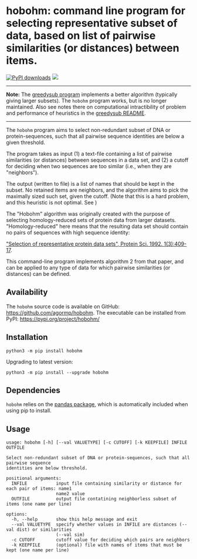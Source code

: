 # hobohm: command line program for selecting representative subset of data, based on list of pairwise similarities (or distances) between items.

[![PyPI downloads](https://static.pepy.tech/personalized-badge/hobohm?period=total&units=international_system&left_color=grey&right_color=blue&left_text=downloads)](https://pepy.tech/project/hobohm)
![](https://img.shields.io/badge/version-2.0.0-blue)

---------------------------------------------------------------- 

**Note:** The [greedysub program](https://github.com/agormp/greedysub) implements a better algorithm (typically giving larger subsets). The `hobohm` program works, but is no longer maintained. Also see notes there on computational intractibility of problem and performance of heuristics in the [greedysub README](https://github.com/agormp/greedysub).

----------------------------------------------------------------

The `hobohm` program aims to select non-redundant subset of DNA or protein-sequences, such that all pairwise sequence identities
are below  a given threshold.

The program takes as input (1) a text-file containing a list of pairwise similarities (or distances) between sequences in a data set, and (2) a cutoff for deciding when two sequences are too similar (i.e., when they are "neighbors").

The output (written to file) is a list of names that should be kept in the subset. No retained items are neighbors, and the algorithm aims to pick the maximally sized such set, given the cutoff. (Note that this is a hard problem, and this heuristic is not optimal. See )

The "Hobohm" algorithm was originally created with the purpose of selecting homology-reduced sets of protein data from larger datasets. "Homology-reduced" here means that the resulting data set should contain no pairs of sequences with high sequence identity:

["Selection of representative protein data sets", Protein Sci. 1992. 1(3):409-17](https://pubmed.ncbi.nlm.nih.gov/1304348/).

This command-line program implements algorithm 2 from that paper, and can be applied to any type of data for which pairwise similarities (or distances) can be defined.

## Availability

The `hobohm` source code is available on GitHub: https://github.com/agormp/hobohm. The executable can be installed from PyPI: https://pypi.org/project/hobohm/

## Installation

```
python3 -m pip install hobohm
```

Upgrading to latest version:

```
python3 -m pip install --upgrade hobohm
```

## Dependencies

`hobohm` relies on the [pandas package](https://pandas.pydata.org), which is automatically included when using pip to install.


## Usage

```
usage: hobohm [-h] [--val VALUETYPE] [-c CUTOFF] [-k KEEPFILE] INFILE OUTFILE

Select non-redundant subset of DNA or protein-sequences, such that all pairwise sequence
identities are below threshold.

positional arguments:
  INFILE           input file containing similarity or distance for each pair of items: name1
                   name2 value
  OUTFILE          output file contatining neighborless subset of items (one name per line)

options:
  -h, --help       show this help message and exit
  --val VALUETYPE  specify whether values in INFILE are distances (--val dist) or similarities
                   (--val sim)
  -c CUTOFF        cutoff value for deciding which pairs are neighbors
  -k KEEPFILE      (optional) file with names of items that must be kept (one name per line)
```
